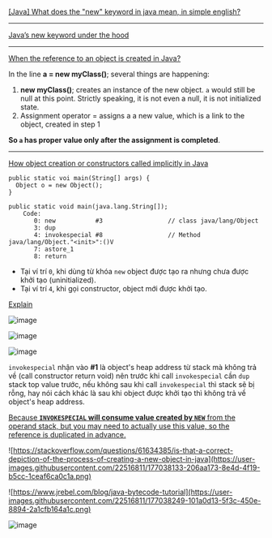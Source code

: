 [[Java] What does the "new" keyword in java mean, in simple english?](https://www.reddit.com/r/learnprogramming/comments/7585dt/java_what_does_the_new_keyword_in_java_mean_in/)

---

[Java’s new keyword under the hood](https://medium.com/@winwardo/javas-new-keyword-under-the-hood-8b2f0d8c8665)

---

[When the reference to an object is created in Java?](https://stackoverflow.com/questions/59580835/when-the-reference-to-an-object-is-created-in-java)

In the line **a = new myClass()**; several things are happening:

1. **new myClass()**; creates an instance of the new object. `a` would still be null at this point. Strictly speaking, it is not even a null, it is not initialized state.
2. Assignment operator = assigns a a new value, which is a link to the object, created in step 1

**So `a` has proper value only after the assignment is completed**.


---
[How object creation or constructors called implicitly in Java](https://stackoverflow.com/questions/36868239/how-object-creation-or-constructors-called-implicitly-in-java)

```shell
public static voi main(String[] args) {
  Object o = new Object();
}

public static void main(java.lang.String[]);
    Code:
       0: new           #3                  // class java/lang/Object
       3: dup
       4: invokespecial #8                  // Method java/lang/Object."<init>":()V
       7: astore_1
       8: return
```

- Tại ví trí `0`, khi dùng từ khóa `new` object được tạo ra nhưng chưa được khởi tạo (uninitialized).
- Tại ví trí `4`, khi gọi constructor, object mới được khởi tạo.

[Explain](https://developpaper.com/as-far-as-i-know-the-bytecode-instruction-set-and-parsing-of-jvm-virtual-machine-operand-stack-management-instruction/)

![image](https://user-images.githubusercontent.com/22516811/177036764-312318ce-bd0f-452e-9928-7cec4d206627.png)

![image](https://user-images.githubusercontent.com/22516811/177036802-26fe81ec-2353-4d57-8ea1-2e14b4dcab31.png)

![image](https://user-images.githubusercontent.com/22516811/177036812-b1807c10-d936-4178-833a-a056e40c692f.png)

`invokespecial` nhận vào **#1** là object's heap address từ stack mà không trả về (call constructor return void) nên trước khi call `invokespecial` cần `dup` stack top value trước, nếu không sau khi call `invokespecial` thì stack sẽ bị rỗng, hay nói cách khác là sau khi object được khởi tạo thì không trả về object's heap address.

[Because **`INVOKESPECIAL` will consume value created by `NEW`** from the operand stack, but you may need to actually use this value, so the reference is duplicated in advance.](https://stackoverflow.com/questions/7282585/why-do-dup-when-creating-new-instance)

![https://stackoverflow.com/questions/61634385/is-that-a-correct-depiction-of-the-process-of-creating-a-new-object-in-java](https://user-images.githubusercontent.com/22516811/177038133-206aa173-8e4d-4f19-b5cc-1ceaf6ca0c1a.png)

![https://www.jrebel.com/blog/java-bytecode-tutorial](https://user-images.githubusercontent.com/22516811/177038249-101a0d13-5f3c-450e-8894-2a1cfb164a1c.png)

![image](https://user-images.githubusercontent.com/22516811/177036849-ffb8e08f-a3d4-4570-9901-d2673205004e.png)
